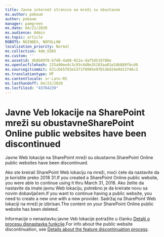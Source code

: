 ```yaml
---
title: Javne internet stranice na mreži su obustavne
ms.author: pebaum
author: pebaum
manager: pamgreen
ms.date: 04/21/2020
ms.audience: Admin
ms.topic: article
ROBOTS: NOINDEX, NOFOLLOW
localization_priority: Normal
ms.collection: Adm_O365
ms.custom: ''
ms.assetid: 4b8b89f8-bfd8-4a60-812a-daf5d519788e
ms.openlocfilehash: 215a90ee4c3c93c4d8e35183aa81e2db889fbcd0
ms.sourcegitcommit: 631cbb5f03e5371f0995e976536d24e9d13746c3
ms.translationtype: MT
ms.contentlocale: sr-Latn-RS
ms.lasthandoff: 04/22/2020
ms.locfileid: "43764239"
---
```

# <a name="sharepoint-online-public-websites-have-been-discontinued"></a><span data-ttu-id="a8ba8-102">Javne Veb lokacije na SharePoint mreži su obustavne</span><span class="sxs-lookup"><span data-stu-id="a8ba8-102">SharePoint Online public websites have been discontinued</span></span>

<span data-ttu-id="a8ba8-103">Javne Web lokacije na SharePoint mreži su obustavne.</span><span class="sxs-lookup"><span data-stu-id="a8ba8-103">SharePoint Online public websites have been discontinued.</span></span>

<span data-ttu-id="a8ba8-104">Ako ste kreirali SharePoint Web lokaciju na mreži, moći ćete da nastavite da je koristite preko 2018 31.</span><span class="sxs-lookup"><span data-stu-id="a8ba8-104">If you created a SharePoint Online public website, you were able to continue using it thru March 31, 2018.</span></span> <span data-ttu-id="a8ba8-105">Ako želite da nastavite da imate javnu Web lokaciju, potrebno je da kreirate novu sa novim dobavljačem.</span><span class="sxs-lookup"><span data-stu-id="a8ba8-105">If you want to continue having a public website, you need to create a new one with a new provider.</span></span> <span data-ttu-id="a8ba8-106">Sadržaj na SharePoint Web lokaciji na mreži je izbrisan.</span><span class="sxs-lookup"><span data-stu-id="a8ba8-106">The content on your SharePoint Online public website has been deleted.</span></span>

<span data-ttu-id="a8ba8-107">Informacije o nenastavku javne Veb lokacije potražite u članku [Detalji o procesu disnastavka funkcije](https://go.microsoft.com/fwlink/?linkid=866980).</span><span class="sxs-lookup"><span data-stu-id="a8ba8-107">For info about the public website discontinuation, see [Details about the feature discontinuation process](https://go.microsoft.com/fwlink/?linkid=866980).</span></span>
